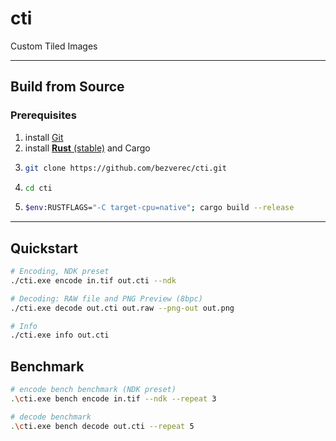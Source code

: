 # cti

Custom Tiled Images

---

## Build from Source

### Prerequisites
1. install [Git](https://git-scm.com/)
2. install [**Rust** (stable)](https://www.rust-lang.org/tools/install) and Cargo
3. ```bash
   git clone https://github.com/bezverec/cti.git
   ```
4. ```bash
   cd cti
   ```
5. ```bash
   $env:RUSTFLAGS="-C target-cpu=native"; cargo build --release
   ```
---
## Quickstart
```bash
# Encoding, NDK preset
./cti.exe encode in.tif out.cti --ndk
```
```bash
# Decoding: RAW file and PNG Preview (8bpc)
./cti.exe decode out.cti out.raw --png-out out.png
```
```bash
# Info
./cti.exe info out.cti
```
## Benchmark
```bash
# encode bench benchmark (NDK preset)
.\cti.exe bench encode in.tif --ndk --repeat 3
```
```bash
# decode benchmark
.\cti.exe bench decode out.cti --repeat 5
```
